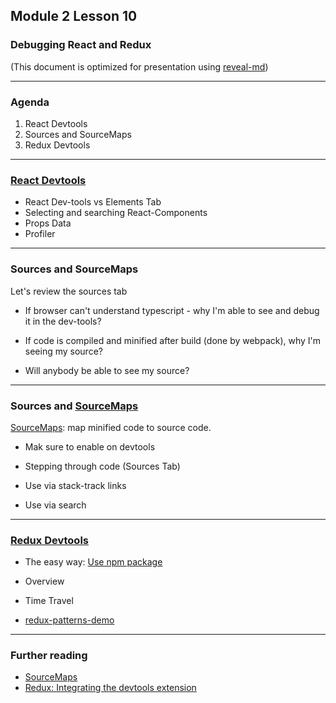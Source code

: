 ## Module 2 Lesson 10
### Debugging React and Redux
(This document is optimized for presentation using [reveal-md](https://github.com/webpro/reveal-md))

---

### Agenda
1. React Devtools
2. Sources and SourceMaps
3. Redux Devtools


---

### [React Devtools](https://github.com/facebook/react-devtools)

* React Dev-tools vs Elements Tab
* Selecting and searching React-Components
* Props Data
* Profiler

---

### Sources and SourceMaps
Let's review the sources tab

* If browser can't understand typescript - why I'm able to see and debug it in the dev-tools?
<!-- .element: class="fragment" -->

* If code is compiled and minified after build (done by webpack), why I'm seeing my source?
<!-- .element: class="fragment" -->

* Will anybody be able to see my  source?
<!-- .element: class="fragment" -->

---

### Sources and [SourceMaps](https://blittle.github.io/chrome-dev-tools/sources/maps.html)

[SourceMaps](https://blittle.github.io/chrome-dev-tools/sources/maps.html): map minified code to source code.

* Mak sure to enable on devtools

* Stepping through code (Sources Tab)

* Use via stack-track links

* Use via search

---

### [Redux Devtools](https://github.com/zalmoxisus/redux-devtools-extension)

* The easy way: [Use npm package](https://github.com/zalmoxisus/redux-devtools-extension#13-use-redux-devtools-extension-package-from-npm)

* Overview

* Time Travel

* [redux-patterns-demo](https://github.com/webbeast2019/redux-patterns-demo)

---

### Further reading
* [SourceMaps](https://blittle.github.io/chrome-dev-tools/sources/maps.html)
* [Redux: Integrating the devtools extension](https://redux-docs.netlify.com/recipes/configuring-your-store#integrating-the-devtools-extension)
